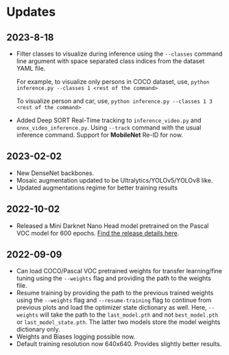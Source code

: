# Updates

## 2023-8-18

* Filter classes to visualize during inference using the `--classes` command line argument with space separated class indices from the dataset YAML file. 

  For example, to visualize only persons in COCO dataset, use,  `python inference.py --classes 1 <rest of the command>`

  To visualize person and car, use, `python inference.py --classes 1 3 <rest of the command>`

* Added Deep SORT Real-Time tracking to `inference_video.py` and `onnx_video_inference.py`. Using `--track` command with the usual inference command. Support for **MobileNet** Re-ID for now.

## 2023-02-02

* New DenseNet backbones.
* Mosaic augmentation updated to be Ultralytics/YOLOv5/YOLOv8 like.
* Updated augmentations regime for better training results

## 2022-10-02

* Released a Mini Darknet Nano Head model pretrained on the Pascal VOC model for 600 epochs. [Find the release details here](https://github.com/sovit-123/fasterrcnn-pytorch-training-pipeline/releases/tag/Latest).

## 2022-09-09

* Can load COCO/Pascal VOC pretrained weights for transfer learning/fine tuning using the `--weights` flag and providing the path to the weights file.
* Resume training by providing the path to the previous trained weights using the `--weights` flag and `--resume-training` flag to continue from previous plots and load the optimizer state dictionary as well. Here, `--weights` will take the path to the `last_model.pth` and not `best_model.pth` or `last_model_state.pth`. The latter two models store the model weights dictionary only.
* Weights and Biases logging possible now.
* Default training resolution now 640x640. Provides slightly better results.